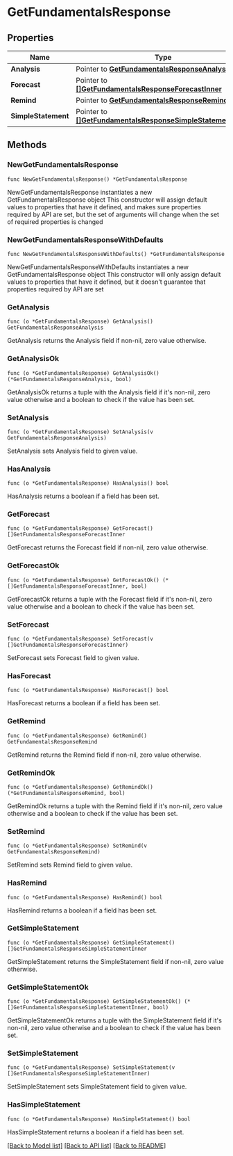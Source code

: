 # GetFundamentalsResponse

## Properties

Name | Type | Description | Notes
------------ | ------------- | ------------- | -------------
**Analysis** | Pointer to [**GetFundamentalsResponseAnalysis**](GetFundamentalsResponseAnalysis.md) |  | [optional] 
**Forecast** | Pointer to [**[]GetFundamentalsResponseForecastInner**](GetFundamentalsResponseForecastInner.md) |  | [optional] 
**Remind** | Pointer to [**GetFundamentalsResponseRemind**](GetFundamentalsResponseRemind.md) |  | [optional] 
**SimpleStatement** | Pointer to [**[]GetFundamentalsResponseSimpleStatementInner**](GetFundamentalsResponseSimpleStatementInner.md) |  | [optional] 

## Methods

### NewGetFundamentalsResponse

`func NewGetFundamentalsResponse() *GetFundamentalsResponse`

NewGetFundamentalsResponse instantiates a new GetFundamentalsResponse object
This constructor will assign default values to properties that have it defined,
and makes sure properties required by API are set, but the set of arguments
will change when the set of required properties is changed

### NewGetFundamentalsResponseWithDefaults

`func NewGetFundamentalsResponseWithDefaults() *GetFundamentalsResponse`

NewGetFundamentalsResponseWithDefaults instantiates a new GetFundamentalsResponse object
This constructor will only assign default values to properties that have it defined,
but it doesn't guarantee that properties required by API are set

### GetAnalysis

`func (o *GetFundamentalsResponse) GetAnalysis() GetFundamentalsResponseAnalysis`

GetAnalysis returns the Analysis field if non-nil, zero value otherwise.

### GetAnalysisOk

`func (o *GetFundamentalsResponse) GetAnalysisOk() (*GetFundamentalsResponseAnalysis, bool)`

GetAnalysisOk returns a tuple with the Analysis field if it's non-nil, zero value otherwise
and a boolean to check if the value has been set.

### SetAnalysis

`func (o *GetFundamentalsResponse) SetAnalysis(v GetFundamentalsResponseAnalysis)`

SetAnalysis sets Analysis field to given value.

### HasAnalysis

`func (o *GetFundamentalsResponse) HasAnalysis() bool`

HasAnalysis returns a boolean if a field has been set.

### GetForecast

`func (o *GetFundamentalsResponse) GetForecast() []GetFundamentalsResponseForecastInner`

GetForecast returns the Forecast field if non-nil, zero value otherwise.

### GetForecastOk

`func (o *GetFundamentalsResponse) GetForecastOk() (*[]GetFundamentalsResponseForecastInner, bool)`

GetForecastOk returns a tuple with the Forecast field if it's non-nil, zero value otherwise
and a boolean to check if the value has been set.

### SetForecast

`func (o *GetFundamentalsResponse) SetForecast(v []GetFundamentalsResponseForecastInner)`

SetForecast sets Forecast field to given value.

### HasForecast

`func (o *GetFundamentalsResponse) HasForecast() bool`

HasForecast returns a boolean if a field has been set.

### GetRemind

`func (o *GetFundamentalsResponse) GetRemind() GetFundamentalsResponseRemind`

GetRemind returns the Remind field if non-nil, zero value otherwise.

### GetRemindOk

`func (o *GetFundamentalsResponse) GetRemindOk() (*GetFundamentalsResponseRemind, bool)`

GetRemindOk returns a tuple with the Remind field if it's non-nil, zero value otherwise
and a boolean to check if the value has been set.

### SetRemind

`func (o *GetFundamentalsResponse) SetRemind(v GetFundamentalsResponseRemind)`

SetRemind sets Remind field to given value.

### HasRemind

`func (o *GetFundamentalsResponse) HasRemind() bool`

HasRemind returns a boolean if a field has been set.

### GetSimpleStatement

`func (o *GetFundamentalsResponse) GetSimpleStatement() []GetFundamentalsResponseSimpleStatementInner`

GetSimpleStatement returns the SimpleStatement field if non-nil, zero value otherwise.

### GetSimpleStatementOk

`func (o *GetFundamentalsResponse) GetSimpleStatementOk() (*[]GetFundamentalsResponseSimpleStatementInner, bool)`

GetSimpleStatementOk returns a tuple with the SimpleStatement field if it's non-nil, zero value otherwise
and a boolean to check if the value has been set.

### SetSimpleStatement

`func (o *GetFundamentalsResponse) SetSimpleStatement(v []GetFundamentalsResponseSimpleStatementInner)`

SetSimpleStatement sets SimpleStatement field to given value.

### HasSimpleStatement

`func (o *GetFundamentalsResponse) HasSimpleStatement() bool`

HasSimpleStatement returns a boolean if a field has been set.


[[Back to Model list]](../README.md#documentation-for-models) [[Back to API list]](../README.md#documentation-for-api-endpoints) [[Back to README]](../README.md)


